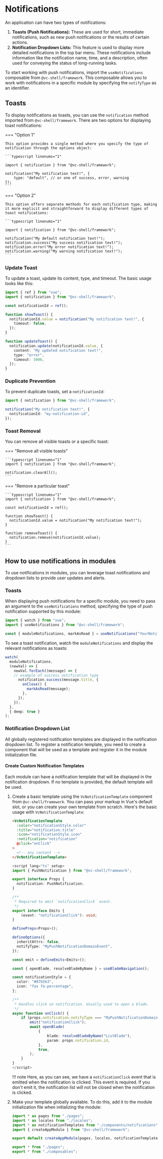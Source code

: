 # Notifications

An application can have two types of notifications:

1. **Toasts (Push Notifications):** These are used for short, immediate notifications, such as new push notifications or the results of certain actions.
2. **Notification Dropdown Lists:** This feature is used to display more detailed notifications in the top bar menu. These notifications include information like the notification name, time, and a description, often used for conveying the status of long-running tasks.

To start working with push notifications, import the `useNotifications` composable from `@vc-shell/framework`. This composable allows you to work with notifications in a specific module by specifying the `notifyType` as an identifier.

## Toasts

To display notifications as toasts, you can use the `notification` method imported from `@vc-shell/framework`. There are two options for displaying toast notifications:

=== "Option 1"

    This option provides a single method where you specify the type of notification through the options object:

    ```typescript linenums="1"

    import { notification } from "@vc-shell/framework";

    notification("My notification text!", {
        type: "default", // or one of success, error, warning
    });
    ```

=== "Option 2"

    This option offers separate methods for each notification type, making it more explicit and straightforward to display different types of toast notifications:

    ```typescript linenums="1"

    import { notification } from "@vc-shell/framework";

    notification("My default notification text!");
    notification.success("My success notification text!");
    notification.error("My error notification text!");
    notification.warning("My warning notification text!");
    ```

### Update Toast

To update a toast, update its content, type, and timeout. The basic usage looks like this:

```typescript linenums="1"
import { ref } from "vue";
import { notification } from "@vc-shell/framework";

const notificationId = ref();

function showToast() {
  notificationId.value = notification("My notification text!", {
    timeout: false,
  });
}

function updateToast() {
  notification.update(notificationId.value, {
    content: "My updated notification text!",
    type: "error",
    timeout: 3000,
  });
}
```

### Duplicate Prevention

To prevent duplicate toasts, set a `notificationId`:

```typescript linenums="1"
import { notification } from "@vc-shell/framework";

notification("My notification text!", {
  notificationId: "my-notification-id",
});
```

### Toast Removal

You can remove all visible toasts or a specific toast:

=== "Remove all visible toasts"

    ```typescript linenums="1"
    import { notification } from "@vc-shell/framework";

    notification.clearAll();
    ```

=== "Remove a particular toast"

    ```typescript linenums="1"
    import { notification } from "@vc-shell/framework";

    const notificationId = ref();

    function showToast() {
      notificationId.value = notification("My notification text!");
    }

    function removeToast() {
      notification.remove(notificationId.value);
    }
    ```

## How to use notifications in modules

To use notifications in modules, you can leverage toast notifications and dropdown lists to provide user updates and alerts.

### Toasts

When displaying push notifications for a specific module, you need to pass an argument to the `useNotifications` method, specifying the type of push notification supported by this module:

```typescript linenums="1"
import { watch } from "vue";
import { useNotifications } from "@vc-shell/framework";

const { moduleNotifications, markAsRead } = useNotifications("YourNotificationType");
```

To see a toast notification, watch the `moduleNotifications` and display the relevant notifications as toasts:

```typescript linenums="1"
watch(
  moduleNotifications,
  (newVal) => {
    newVal.forEach((message) => {
    // example of success notification type
      notification.success(message.title, {
        onClose() {
          markAsRead(message);
        },
      });
    });
  },
  { deep: true }
);
```

### Notification Dropdown List

All globally registered notification templates are displayed in the notification dropdown list. To register a notification template, you need to create a component that will be used as a template and register it in the module initialization file.

#### Create Custom Notification Templates

Each module can have a notification template that will be displayed in the notification dropdown. If no template is provided, the default template will be used.

1. Create a basic template using the `VcNotificationTemplate` component from `@vc-shell/framework`. You can pass your markup in Vue's default slot, or you can create your own template from scratch. Here's the basic usage with `VcNotificationTemplate`:

    ```html title="my-module-name/components/notifications/template.vue" linenums="1"
    <VcNotificationTemplate
      :color="notificationStyle.color"
      :title="notification.title"
      :icon="notificationStyle.icon"
      :notification="notification"
      @click="onClick"
    >
      <!-- any content -->
    </VcNotificationTemplate>
    ```
    ```typescript linenums="1"
    <script lang="ts" setup>
    import { PushNotification } from "@vc-shell/framework";

    export interface Props {
      notification: PushNotification;
    }

    /**
     * Required to emit `notificationClick` event.
     */
    export interface Emits {
        (event: "notificationClick"): void;
    }

    defineProps<Props>();

    defineOptions({
      inheritAttrs: false,
      notifyType: "MyPushNotificationDomainEvent",
    });

    const emit = defineEmits<Emits>();

    const { openBlade, resolveBladeByName } = useBladeNavigation();

    const notificationStyle = {
      color: "#87b563",
      icon: "fas fa-percentage",
    };

    /**
     * Handles click on notification. Usually used to open a blade.
     */
    async function onClick() {
        if (props.notification.notifyType === "MyPushNotificationDomainEvent") {
            emit("notificationClick");
            await openBlade(
                {
                    blade: resolveBladeByName("ListBlade"),
                    param: props.notification.id,
                },
                true,
            );
        }
    }
    </script>
    ```

    !!! note
        Here, as you can see, we have a `notificationClick` event that is emitted when the notification is clicked. This event is required. If you don't emit it, the notification list will not be closed when the notification is clicked.

1. Make your template globally available. To do this, add it to the module initialization file when initializing the module:

    ```typescript title="my-module-name/index.ts" linenums="1"
    import * as pages from "./pages";
    import * as locales from "./locales";
    import * as notificationTemplates from "./components/notifications";
    import { createAppModule } from "@vc-shell/framework";

    export default createAppModule(pages, locales, notificationTemplates);

    export * from "./pages";
    export * from "./composables";
    ```